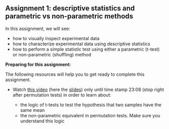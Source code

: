 ## Assignment 1: descriptive statistics and parametric vs non-parametric methods
In this assignment, we will see:
- how to visually inspect experimental data
- how to characterize experimental data using descriptive statistics
- how to perform a simple statistic test using either a parametric (t-test) or non-parametric (shuffling) method

<div class="alert alert-block alert-warning">
<b>Preparing for this assignment:</b> 

The following resources will help you to get ready to complete this assignment. 
<ul>
    <li>Watch <a href="http://youtu.be/5q-Ws4y8JE4" target="_blank">this video</a> (here the <a href="https://www.cmrr.umn.edu/~kendrick/statsmatlab/StatsLecture2Slides_Hypothesis.pdf" target="_blank">slides</a>) only until time stamp 23:08 (stop right after permutation tests) in order to learn about:</li>
    <ul>
        <li>the logic of t-tests to test the hypothesis that two samples have the same mean</li>
        <li>the non-parametric equivalent in permutation tests. Make sure you understand this logic</li>
    </ul>
</ul>
</div>

<!--
- Slides: [Intro Slides](Slides_descriptive_stats.pdf)

- Descriptive statistics and hypothesis tests [Notebook](Assignment1.ipynb) [![Open In Colab](https://colab.research.google.com/assets/colab-badge.svg)](https://colab.research.google.com/github/wimmerlab/MBC_data_analysis/blob/main/A1_Statistics/Assignment1.ipynb)  Solutions: [Notebook](Assignment1_solutions.ipynb) [![Open In Colab](https://colab.research.google.com/assets/colab-badge.svg)](https://colab.research.google.com/github/wimmerlab/MBC_data_analysis/blob/main/A1_Statistics/Assignment1_solutions.ipynb) 
-->
